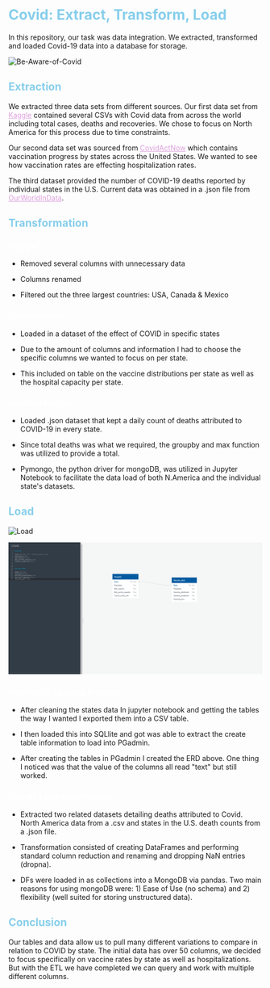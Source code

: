 <h1 style="color:#87CEEB">Covid: Extract, Transform, Load</h1>

In this repository, our task was data integration. We extracted, transformed and loaded Covid-19 data into a database for storage.

![Be-Aware-of-Covid](https://www.thinkglobalhealth.org/sites/default/files/styles/max_2600x2600/public/2020-05/UCSF.HEAL-CoV-Navajo-5.20.20-RTX7CQ87-SIXTEEN-NINE_0.jpg?itok=gUOeogcr)

<h2 style="color:#87CEEB">Extraction</h2>

We extracted three data sets from different sources. Our first data set from <a href="https://www.kaggle.com/iamsouravbanerjee/covid19-dataset-world-and-continent-wise?select=Covid+Data+-+World.csv" target="_blank" style="color:#DDA0DD">Kaggle</a> contained several CSVs with Covid data from across the world including total cases, deaths and recoveries. We chose to focus on North America for this process due to time constraints. 

Our second data set was sourced from <a href="https://covidactnow.org/?s=23261246" target="_blank" style="color:#DDA0DD">CovidActNow</a> which contains vaccination progress by states across the United States. We wanted to see how vaccination rates are effecting hospitalization rates.

The third dataset provided the number of COVID-19 deaths reported by individual states in the U.S. Current data was obtained in a .json file from <a href="https://ourworldindata.org/covid-deaths" target="_blank" style="color:#DDA0DD">OurWorldInData</a>.  


<h2 style="color:#87CEEB">Transformation</h2>

<h3 style="color:#FFFFFF">Kaggle:</h3>

* Removed several columns with unnecessary data

* Columns renamed

* Filtered out the three largest countries: USA, Canada & Mexico

<h3 style="color:#FFFFFF">CovidActNow:</h3>

* Loaded in a dataset of the effect of COVID in specific states

* Due to the amount of columns and information I had to choose the specific columns we wanted to focus on per state. 

* This included on table on the vaccine distributions per state as well as the hospital capacity per state.

<h3 style="color:#FFFFFF">OurWorldInData:</h3>

* Loaded .json dataset that kept a daily count of deaths attributed to COVID-19 in every state. 

* Since total deaths was what we required, the groupby and max function was utilized to provide a total. 

* Pymongo, the python driver for mongoDB, was utilized in Jupyter Notebook to facilitate the data load of both N.America and the individual state's datasets.

<h2 style="color:#87CEEB">Load</h2>

![Load](https://images.unsplash.com/photo-1586108370625-70458e754bfa?ixid=MnwxMjA3fDB8MHxwaG90by1wYWdlfHx8fGVufDB8fHx8&ixlib=rb-1.2.1&auto=format&fit=crop&w=774&q=80)

![ERD](Visualizations/Capture.PNG)

<h3 style="color:#FFFFFF">Matthew's Loading Process: </h3>

* After cleaning the states data In jupyter notebook and getting the tables the way I wanted I exported them into a CSV table.

* I then loaded this into SQLlite and got was able to extract the create table information to load into PGadmin.

* After creating the tables in PGadmin I created the ERD above. One thing I noticed was that the value of the columns all read "text" but still worked.

<h3 style="color:#FFFFFF">Darrell's Loading Process: </h3>

* Extracted two related datasets detailing deaths attributed to Covid. North America data from a .csv and states in the U.S. death counts from a .json file. 

* Transformation consisted of creating DataFrames and performing standard column reduction and renaming and dropping NaN entries (dropna).   

* DFs were loaded in as collections into a MongoDB via pandas. Two main reasons for using mongoDB were: 1) Ease of Use (no schema) and 2) flexibility (well suited for   storing unstructured data). 

<h2 style="color:#87CEEB">Conclusion</h2>

Our tables and data allow us to pull many different variations to compare in relation to COVID by state. The initial data has over 50 columns, we decided to focus specifically on vaccine rates by state as well as hospitalizations. But with the ETL we have completed we can query and work with multiple different columns.
